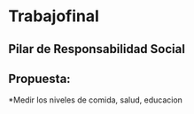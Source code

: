 # Trabajofinal

## Pilar de Responsabilidad Social 

## Propuesta:
*Medir los niveles de comida, salud, educacion
